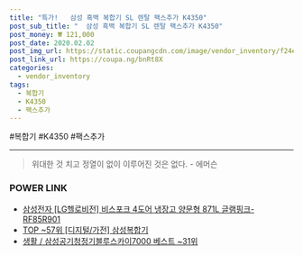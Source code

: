```yaml
--- 
title: "특가!   삼성 흑백 복합기 SL 렌탈 팩스추가 K4350" 
post_sub_title: "  삼성 흑백 복합기 SL 렌탈 팩스추가 K4350" 
post_money: ₩ 121,000 
post_date: 2020.02.02 
post_img_url: https://static.coupangcdn.com/image/vendor_inventory/f24e/f0c4dfa118bf8bbec42ac49fe220c12e9705afdaae49dcafef232b2b4650.jpg 
post_link_url: https://coupa.ng/bnRt8X 
categories: 
  - vendor_inventory 
tags: 
  - 복합기 
  - K4350 
  - 팩스추가 
--- 
```

  #복합기 #K4350 #팩스추가 
<hr> 

> 위대한 것 치고 정열이 없이 이루어진 것은 없다. - 에머슨 


### POWER LINK

* <a href="https://blog.naver.com/fasyy4321/221785665260" target="_blank">삼성전자 [LG헬로비전] 비스포크 4도어 냉장고 양문형 871L 글램핑크- RF85R901</a>
* <a href="https://blog.naver.com/fasyy4321/221780173308" target="_blank"> TOP ~57위 [디지털/가전] 삼성복합기</a>
* <a href="https://blog.naver.com/santokki14/221790820868" target="_blank">생활 / 삼성공기청정기블루스카이7000 베스트 ~31위</a>
